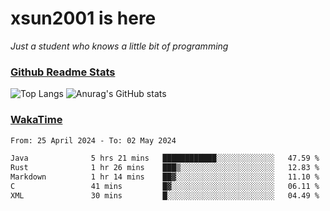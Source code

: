 # xsun2001 is here

*Just a student who knows a little bit of programming*

### [Github Readme Stats](https://github.com/anuraghazra/github-readme-stats)

![Top Langs](https://github-readme-stats.vercel.app/api/top-langs/?username=xsun2001&layout=compact&theme=radical) ![Anurag's GitHub stats](https://github-readme-stats.vercel.app/api?username=xsun2001&show_icons=true&theme=radical)

### [WakaTime](https://wakatime.com)

<!--START_SECTION:waka-->

```txt
From: 25 April 2024 - To: 02 May 2024

Java              5 hrs 21 mins   ████████████░░░░░░░░░░░░░   47.59 %
Rust              1 hr 26 mins    ███▒░░░░░░░░░░░░░░░░░░░░░   12.83 %
Markdown          1 hr 14 mins    ██▓░░░░░░░░░░░░░░░░░░░░░░   11.10 %
C                 41 mins         █▓░░░░░░░░░░░░░░░░░░░░░░░   06.11 %
XML               30 mins         █░░░░░░░░░░░░░░░░░░░░░░░░   04.49 %
```

<!--END_SECTION:waka-->
